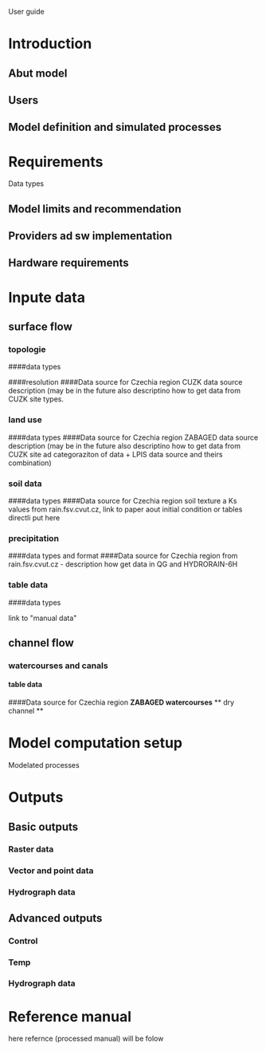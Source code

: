 User guide

# Introduction

## Abut model

## Users

## Model definition and simulated processes

# Requirements

Data types

## Model limits and recommendation

## Providers ad sw implementation

## Hardware requirements

# Inpute data

## surface flow

### topologie

####data types

####resolution
####Data source for Czechia region
CUZK data source description (may be in the future also descriptino how to get data from CUZK site
types.

### land use

####data types
####Data source for Czechia region
ZABAGED data source description (may be in the future also descriptino how to get data from CUZK site ad categoraziton of data + LPIS data source and theirs combination)

### soil data

####data types
####Data source for Czechia region
soil texture a Ks values from rain.fsv.cvut.cz, link to paper aout initial condition or tables directli put here
### precipitation

####data types and format
####Data source for Czechia region
from rain.fsv.cvut.cz - description how get data in QG and HYDRORAIN-6H
### table data

####data types

link to "manual data"

## channel flow

### watercourses and canals

#### table data
####Data source for Czechia region
**ZABAGED watercourses**
** dry channel **

# Model computation setup

Modelated processes

# Outputs

## Basic outputs

### Raster data

### Vector and point data

### Hydrograph data

## Advanced outputs

### Control

### Temp

### Hydrograph data
# Reference manual
here refernce (processed manual) will be folow
